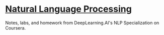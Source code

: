# [Natural Language Processing](https://www.coursera.org/specializations/natural-language-processing) 
Notes, labs, and homework from DeepLearning.AI's NLP Specialization on Coursera. 
